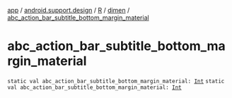[app](../../../index.md) / [android.support.design](../../index.md) / [R](../index.md) / [dimen](index.md) / [abc_action_bar_subtitle_bottom_margin_material](./abc_action_bar_subtitle_bottom_margin_material.md)

# abc_action_bar_subtitle_bottom_margin_material

`static val abc_action_bar_subtitle_bottom_margin_material: `[`Int`](https://kotlinlang.org/api/latest/jvm/stdlib/kotlin/-int/index.html)
`static val abc_action_bar_subtitle_bottom_margin_material: `[`Int`](https://kotlinlang.org/api/latest/jvm/stdlib/kotlin/-int/index.html)